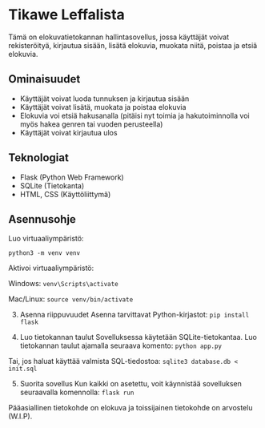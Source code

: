 # Tikawe Leffalista

Tämä on elokuvatietokannan hallintasovellus, jossa käyttäjät voivat rekisteröityä, kirjautua sisään, lisätä elokuvia, muokata niitä, poistaa ja etsiä elokuvia.

## Ominaisuudet

- Käyttäjät voivat luoda tunnuksen ja kirjautua sisään
- Käyttäjät voivat lisätä, muokata ja poistaa elokuvia
- Elokuvia voi etsiä hakusanalla (pitäisi nyt toimia ja hakutoiminnolla voi myös hakea genren tai vuoden perusteella)
- Käyttäjät voivat kirjautua ulos

## Teknologiat

- Flask (Python Web Framework)
- SQLite (Tietokanta)
- HTML, CSS (Käyttöliittymä)


## Asennusohje

Luo virtuaaliympäristö:

`python3 -m venv venv`

Aktivoi virtuaaliympäristö:

Windows:
`venv\Scripts\activate`

Mac/Linux:
`source venv/bin/activate`

3. Asenna riippuvuudet
Asenna tarvittavat Python-kirjastot:
`pip install flask`

4. Luo tietokannan taulut
Sovelluksessa käytetään SQLite-tietokantaa. Luo tietokannan taulut ajamalla seuraava komento:
`python app.py`

Tai, jos haluat käyttää valmista SQL-tiedostoa:
`sqlite3 database.db < init.sql`

5. Suorita sovellus
Kun kaikki on asetettu, voit käynnistää sovelluksen seuraavalla komennolla:
`flask run`

Pääasiallinen tietokohde on elokuva ja toissijainen tietokohde on arvostelu (W.I.P).
